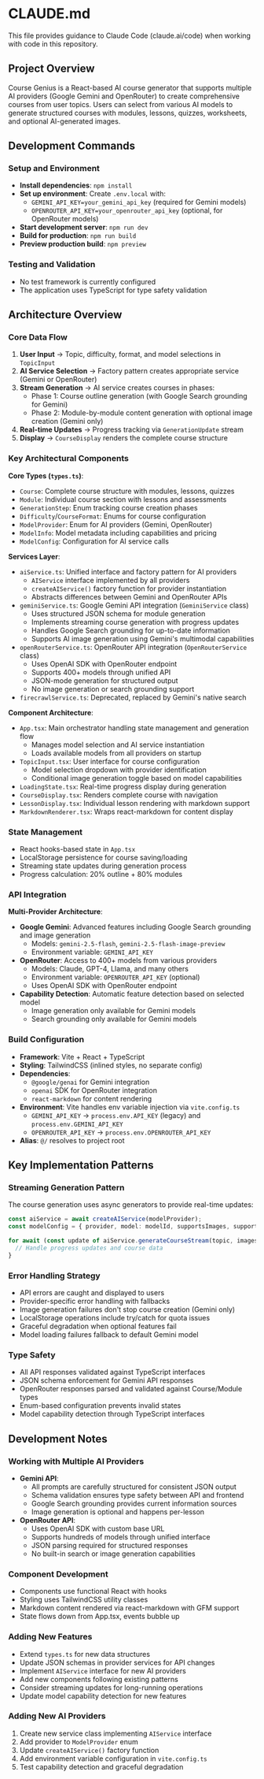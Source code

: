 # CLAUDE.md

This file provides guidance to Claude Code (claude.ai/code) when working with code in this repository.

## Project Overview

Course Genius is a React-based AI course generator that supports multiple AI providers (Google Gemini and OpenRouter) to create comprehensive courses from user topics. Users can select from various AI models to generate structured courses with modules, lessons, quizzes, worksheets, and optional AI-generated images.

## Development Commands

### Setup and Environment
- **Install dependencies**: `npm install`
- **Set up environment**: Create `.env.local` with:
  - `GEMINI_API_KEY=your_gemini_api_key` (required for Gemini models)
  - `OPENROUTER_API_KEY=your_openrouter_api_key` (optional, for OpenRouter models)
- **Start development server**: `npm run dev`
- **Build for production**: `npm run build`
- **Preview production build**: `npm preview`

### Testing and Validation
- No test framework is currently configured
- The application uses TypeScript for type safety validation

## Architecture Overview

### Core Data Flow
1. **User Input** → Topic, difficulty, format, and model selections in `TopicInput`
2. **AI Service Selection** → Factory pattern creates appropriate service (Gemini or OpenRouter)
3. **Stream Generation** → AI service creates courses in phases:
   - Phase 1: Course outline generation (with Google Search grounding for Gemini)
   - Phase 2: Module-by-module content generation with optional image creation (Gemini only)
4. **Real-time Updates** → Progress tracking via `GenerationUpdate` stream
5. **Display** → `CourseDisplay` renders the complete course structure

### Key Architectural Components

**Core Types (`types.ts`)**:
- `Course`: Complete course structure with modules, lessons, quizzes
- `Module`: Individual course section with lessons and assessments
- `GenerationStep`: Enum tracking course creation phases
- `Difficulty`/`CourseFormat`: Enums for course configuration
- `ModelProvider`: Enum for AI providers (Gemini, OpenRouter)
- `ModelInfo`: Model metadata including capabilities and pricing
- `ModelConfig`: Configuration for AI service calls

**Services Layer**:
- `aiService.ts`: Unified interface and factory pattern for AI providers
  - `AIService` interface implemented by all providers
  - `createAIService()` factory function for provider instantiation
  - Abstracts differences between Gemini and OpenRouter APIs
- `geminiService.ts`: Google Gemini API integration (`GeminiService` class)
  - Uses structured JSON schema for module generation
  - Implements streaming course generation with progress updates
  - Handles Google Search grounding for up-to-date information
  - Supports AI image generation using Gemini's multimodal capabilities
- `openRouterService.ts`: OpenRouter API integration (`OpenRouterService` class)
  - Uses OpenAI SDK with OpenRouter endpoint
  - Supports 400+ models through unified API
  - JSON-mode generation for structured output
  - No image generation or search grounding support
- `firecrawlService.ts`: Deprecated, replaced by Gemini's native search

**Component Architecture**:
- `App.tsx`: Main orchestrator handling state management and generation flow
  - Manages model selection and AI service instantiation
  - Loads available models from all providers on startup
- `TopicInput.tsx`: User interface for course configuration
  - Model selection dropdown with provider identification
  - Conditional image generation toggle based on model capabilities
- `LoadingState.tsx`: Real-time progress display during generation
- `CourseDisplay.tsx`: Renders complete course with navigation
- `LessonDisplay.tsx`: Individual lesson rendering with markdown support
- `MarkdownRenderer.tsx`: Wraps react-markdown for content display

### State Management
- React hooks-based state in `App.tsx`
- LocalStorage persistence for course saving/loading
- Streaming state updates during generation process
- Progress calculation: 20% outline + 80% modules

### API Integration
**Multi-Provider Architecture**:
- **Google Gemini**: Advanced features including Google Search grounding and image generation
  - Models: `gemini-2.5-flash`, `gemini-2.5-flash-image-preview`
  - Environment variable: `GEMINI_API_KEY`
- **OpenRouter**: Access to 400+ models from various providers
  - Models: Claude, GPT-4, Llama, and many others
  - Environment variable: `OPENROUTER_API_KEY` (optional)
  - Uses OpenAI SDK with OpenRouter endpoint
- **Capability Detection**: Automatic feature detection based on selected model
  - Image generation only available for Gemini models
  - Search grounding only available for Gemini models

### Build Configuration
- **Framework**: Vite + React + TypeScript
- **Styling**: TailwindCSS (inlined styles, no separate config)
- **Dependencies**:
  - `@google/genai` for Gemini integration
  - `openai` SDK for OpenRouter integration
  - `react-markdown` for content rendering
- **Environment**: Vite handles env variable injection via `vite.config.ts`
  - `GEMINI_API_KEY` → `process.env.API_KEY` (legacy) and `process.env.GEMINI_API_KEY`
  - `OPENROUTER_API_KEY` → `process.env.OPENROUTER_API_KEY`
- **Alias**: `@/` resolves to project root

## Key Implementation Patterns

### Streaming Generation Pattern
The course generation uses async generators to provide real-time updates:
```typescript
const aiService = await createAIService(modelProvider);
const modelConfig = { provider, model: modelId, supportsImages, supportsSearch };

for await (const update of aiService.generateCourseStream(topic, images, difficulty, format, modelConfig)) {
  // Handle progress updates and course data
}
```

### Error Handling Strategy
- API errors are caught and displayed to users
- Provider-specific error handling with fallbacks
- Image generation failures don't stop course creation (Gemini only)
- LocalStorage operations include try/catch for quota issues
- Graceful degradation when optional features fail
- Model loading failures fallback to default Gemini model

### Type Safety
- All API responses validated against TypeScript interfaces
- JSON schema enforcement for Gemini API responses
- OpenRouter responses parsed and validated against Course/Module types
- Enum-based configuration prevents invalid states
- Model capability detection through TypeScript interfaces

## Development Notes

### Working with Multiple AI Providers
- **Gemini API**:
  - All prompts are carefully structured for consistent JSON output
  - Schema validation ensures type safety between API and frontend
  - Google Search grounding provides current information sources
  - Image generation is optional and happens per-lesson
- **OpenRouter API**:
  - Uses OpenAI SDK with custom base URL
  - Supports hundreds of models through unified interface
  - JSON parsing required for structured responses
  - No built-in search or image generation capabilities

### Component Development
- Components use functional React with hooks
- Styling uses TailwindCSS utility classes
- Markdown content rendered via react-markdown with GFM support
- State flows down from App.tsx, events bubble up

### Adding New Features
- Extend `types.ts` for new data structures
- Update JSON schemas in provider services for API changes
- Implement `AIService` interface for new AI providers
- Add new components following existing patterns
- Consider streaming updates for long-running operations
- Update model capability detection for new features

### Adding New AI Providers
1. Create new service class implementing `AIService` interface
2. Add provider to `ModelProvider` enum
3. Update `createAIService()` factory function
4. Add environment variable configuration in `vite.config.ts`
5. Test capability detection and graceful degradation